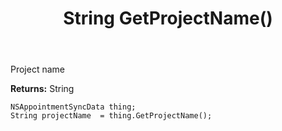 ﻿---
uid: crmscript_ref_NSAppointmentSyncData_GetProjectName
title: String GetProjectName()
intellisense: NSAppointmentSyncData.GetProjectName
keywords: NSAppointmentSyncData, GetProjectName
so.topic: reference
---

Project name

**Returns:** String


```crmscript
NSAppointmentSyncData thing;
String projectName  = thing.GetProjectName();
```


